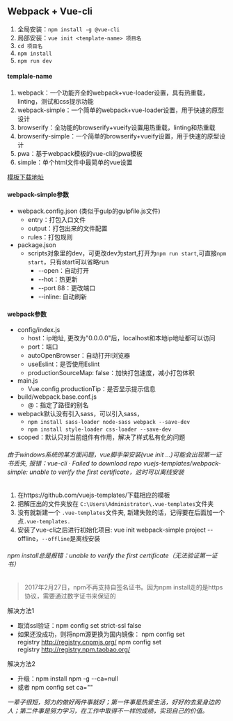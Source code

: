 ## Webpack + Vue-cli

1. 全局安装：`npm install -g @vue-cli`
2. 局部安装：`vue init <template-name> 项目名`
3. `cd 项目名`
4. `npm install`
5. `npm run dev`

#### templale-name

1. webpack：一个功能齐全的webpack+vue-loader设置，具有热重载，linting，测试和css提示功能
2. webpack-simple：一个简单的webpack+vue-loader设置，用于快速的原型设计
3. browserify：全功能的browserify+vueify设置用热重载，linting和热重载
4. browserify-simple：一个简单的browserify+vueify设置，用于快速的原型设计
5. pwa：基于webpack模板的vue-cli的pwa模板
6. simple：单个html文件中最简单的vue设置

[模板下载地址](https://github.com/vuejs-templates/)

#### webpack-simple参数

* webpack.config.json (类似于gulp的gulpfile.js文件)
    * entry：打包入口文件
    * output：打包出来的文件配置
    * rules：打包规则
* package.json
    * scripts对象里的dev，可更改dev为start,打开为`npm run start`,可直接`npm start`，只有start可以省略run
        * --open：自动打开
        * --hot：热更新
        * --port 88：更改端口
        * --inline: 自动刷新

#### webpack参数

* config/index.js
    * host：ip地址, 更改为"0.0.0.0"后，localhost和本地ip地址都可以访问
    * port：端口
    * autoOpenBrowser：自动打开l浏览器
    * useEslint：是否使用Eslint
    * productionSourceMap: false：加快打包速度，减小打包体积
* main.js
    * Vue.config.productionTip：是否显示提示信息
* build/webpack.base.conf.js
    * @：指定了路径的别名
* webpack默认没有引入sass，可以引入sass，
    * `npm install sass-loader node-sass webpack --save-dev`
    * `npm install style-loader css-loader --save-dev`
* scoped：默认只对当前组件有作用，解决了样式私有化的问题

###### 由于windows系统的某方面问题，vue脚手架安装(vue init ...)可能会出现第一证书丢失, 报错：vue-cli · Failed to download repo vuejs-templates/webpack-simple: unable to verify the first certificate，这时可以离线安装

1. 在https://github.com/vuejs-templates/下载相应的模板
2. 把解压出的文件夹放在 `C:\Users\Administrator\.vue-templates`文件夹
3. 没有就新建一个 `.vue-templates`文件夹, 新建失败的话，记得要在后面加一个点`.vue-templates.`
4. 安装了vue-cli之后进行初始化项目: vue init webpack-simple project --offline，`--offline`是离线安装

###### npm install总是报错：unable to verify the first certificate（无法验证第一证书）
> 2017年2月27日，npm不再支持自签名证书。因为npm install走的是https协议，需要通过数字证书来保证的

解决方法1

* 取消ssl验证：npm config set strict-ssl false
* 如果还没成功，则将npm源更换为国内镜像：
    npm config set registry http://registry.cnpmjs.org/
    npm config set registry http://registry.npm.taobao.org/

解决方法2

* 升级：npm install npm -g --ca=null
* 或者 npm config set ca=""


*一辈子很短，努力的做好两件事就好；第一件事是热爱生活，好好的去爱身边的人；第二件事是努力学习，在工作中取得不一样的成绩，实现自己的价值。*